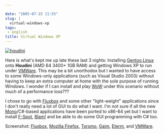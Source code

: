 ```yaml
---

date: "2005-07-15 11:55"
slug: |
  virtual-windows-xp
tags:
 - english
title: Virtual Windows XP
---
```


[![houdini](http://photos22.flickr.com/26099980_e5ab52bf41.jpg)](http://www.flickr.com/photos/25563799@N00/26099980/)

Here is what's kept me up late these last 3 nights: Installing [Gentoo
Linux](http://www.gentoo.org) onto **Houdini** (AMD 64 3400+ 1GB RAM)
and getting Windows XP to run under [VMWare](http://www.vmware.com).
This may be a bit unorthodox but I wanted to have access to some
Windows-only applications (such as Visual Studio 2003) without having to
keep an extra computer at home with the sole purpose of running Windows.
I wonder if I can install and play [WoW](http://www.worldofwarcraft.net)
under this scenario without much of a performance loss???

I chose to go with [Fluxbox](http://fluxbox.sourceforge.net) and some
other "light-weight" applications since I don't really need a lot of GUI
to do what I want. I'm not sure if all the new
[Mono](http://www.mono-project.com)/C\#-based applications have been
ported to x86-64 yet but I want to install
[F-Spot](http://www.gnome.org/projects/f-spot/),
[Blam!](http://developer.imendio.com/wiki/Blam) and be able to do some
GUI programming with C\# too.

Screenshot: [Fluxbox](http://fluxbox.sourceforge.net), [Mozilla
Firefox](http://www.mozilla.org/products/firefox/central.html),
[Torsmo](http://torsmo.sourceforge.net),
[Gaim](http://gaim.sourceforge.net/), [Eterm](http://www.eterm.org/),
and [VMWare](http://www.vmware.com).
